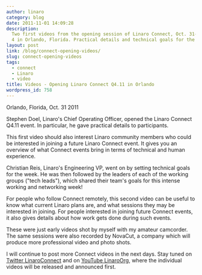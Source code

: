 ```yaml
---
author: linaro
category: blog
date: 2011-11-01 14:09:28
description:
  Two first videos from the opening session of Linaro Connect, Oct. 31-Nov.
  4 in Orlando, Florida. Practical details and technical goals for the week.
layout: post
link: /blog/connect-opening-videos/
slug: connect-opening-videos
tags:
  - connect
  - Linaro
  - video
title: Videos - Opening Linaro Connect Q4.11 in Orlando
wordpress_id: 758
---
```


Orlando, Florida, Oct. 31 2011

Stephen Doel, Linaro's Chief Operating Officer, opened the Linaro Connect Q4.11 event. In particular, he gave practical details to participants.

This first video should also interest Linaro community members who could be interested in joining a future Linaro Connect event. It gives you an overview of what Connect events bring in terms of technical and human experience.

Christian Reis, Linaro's Engineering VP, went on by setting technical goals for the week. He was then followed by the leaders of each of the working groups ("tech leads"), which shared their team's goals for this intense working and networking week!

For people who follow Connect remotely, this second video can be useful to know what current Linaro plans are, and what sessions they may be interested in joining. For people interested in joining future Connect events, it also gives details about how work gets done during such events.

These were just early videos shot by myself with my amateur camcorder. The same sessions were also recorded by NovaCut, a company which will produce more professional video and photo shots.

I will continue to post more Connect videos in the next days. Stay tuned on [Twitter LinaroConnect](http://twitter.com/linaroconnect/) and on [YouTube LinaroOrg](http://youtube.com/linaroorg), where the individual videos will be released and announced first.
